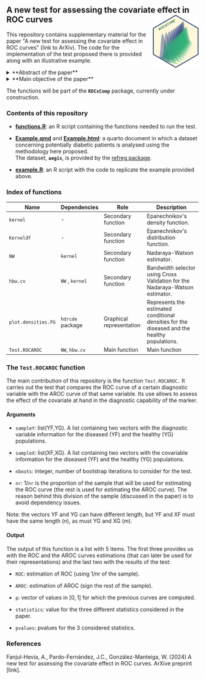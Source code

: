 ## A new test for assessing the covariate effect in ROC curves <img src="fig/logo_ROCxComp.png" align="right" width="120" height="139"/>

This repository contains supplementary material for the paper "A new test for assessing the covariate effect in ROC curves" (link to ArXiv). The code for the implementation of the test proposed there is provided along with an illustrative example.

<details>

<summary> **Abstract of the paper** </summary>

> The ROC curve is a statistical tool that analyses the accuracy of a diagnostic test in which a variable is used to decide whether an individual is healthy or not. Along with that diagnostic variable it is usual to have information of some other covariates. In some situations it is advisable to incorporate that information into the study, as the performance of the ROC curves can be affected by them. Using the covariate-adjusted, the covariate-specific or the pooled ROC curves we discuss how to decide if we can exclude the covariates from our study or not, and the implications this may have in further analyses of the ROC curve. A new test for comparing the covariate-adjusted and the pooled ROC curve is proposed, and the problem is illustrated by analysing a real database.

</details>

<details>

<summary> **Main objective of the paper** </summary>

> Given the ***ROC curve***
>
> $$ROC(p) = 1- F(G^{-1}(1-p)), \;  p\in (0,1),$$
>
> and the ***covariate-adjusted (AROC) curve***
>
> $$AROC(p) = P(Y^F>  G^{-1}(1-p\mid X^F)), \; p \in (0,1),$$
>
> our objective is to test
>
> $$H_0: AROC(p)=ROC(p), \; p \in (0,1),$$
>
> versus the general alternative $H_1: H_0$ is not true.

</details>

The functions will be part of the **`ROCxComp`** package, currently under construction.

### Contents of this repository

-   [**functions.R**](functions.R): an R script containing the functions needed to run the test.

-   [**Example.qmd**](Example.qmd) and [**Example.html**](https://rawcdn.githack.com/arisfanjul/CovEffectinROCcurves/df46f74544d677696394d19e4e3f223a631d0d67/Example.html): a quarto document in which a dataset concerning potentially diabetic patients is analysed using the methodology here proposed.\
    The dataset, **`aegis`**, is provided by the [refreg package](https://cran.r-project.org/web/packages/refreg/index.html).

-   [**example.R**](example.R): an R script with the code to replicate the example provided above.

### Index of functions

| Name | Dependencies | Role | Description |
|------------------|------------------|------------------|------------------|
| `kernel` | \- | Secondary function | Epanechnikov's density function. |
| `Kerneldf` | \- | Secondary function | Epanechnikov's distribution function. |
| `NW` | `kernel` | Secondary function | Nadaraya-Watson estimator. |
| `hbw.cv` | `NW` , `kernel` | Secondary function | Bandwidth selector using Cross Validation for the Nadaraya-Watson estimator. |
| `plot.densities.FG` | `hdrcde` package | Graphical representation | Represents the estimated conditional densities for the diseased and the healthy populations. |
| `Test.ROCAROC` | `NW`, `hbw.cv` | Main function | Main function |

### The `Test.ROCAROC` function

The main contribution of this repository is the function `Test.ROCAROC.` It carries out the test that compares the ROC curve of a certain diagnostic variable with the AROC curve of that same variable. Its use allows to assess the effect of the covariate at hand in the diagnostic capability of the marker.

#### Arguments

-   `sampleY`: list(YF,YG). A list containing two vectors with the diagnostic variable information for the diseased (YF) and the healthy (YG) populations.

-   `sampleX`: list(XF,XG). A list containing two vectors with the covariable information for the diseased (YF) and the healthy (YG) populations.

-   `nboots`: integer, number of bootstrap iterations to consider for the test.

-   `nr`: 1/`nr` is the proportion of the sample that will be used for estimating the ROC curve (the rest is used for estimating the AROC curve). The reason behind this division of the sample (discussed in the paper) is to avoid dependency issues.

Note: the vectors YF and YG can have different length, but YF and XF must have the same length ($n$), as must YG and XG ($m$).

#### Output

The output of this function is a list with 5 items. The first three provides us with the ROC and the AROC curves estimations (that can later be used for their representations) and the last two with the results of the test:

-   `ROC`: estimation of ROC (using 1/nr of the sample).

-   `AROC`: estimation of AROC (sign the rest of the sample).

-   `p`: vector of values in $[0,1]$ for which the previous curves are computed.

-   `statistics`: value for the three different statistics considered in the paper.

-   `pvalues`: pvalues for the 3 considered statistics.

### References

Fanjul-Hevia, A., Pardo-Fernández, J.C., González-Manteiga, W. (2024) A new test for assessing the covariate effect in ROC curves. ArXive preprint \[link\].
